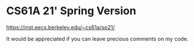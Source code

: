 # CS61A 21' Spring Version

https://inst.eecs.berkeley.edu/~cs61a/sp21/

It would be appreciated if you can leave precious comments on my code.
